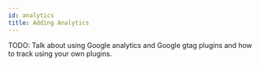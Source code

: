 ```yaml
---
id: analytics
title: Adding Analytics
---
```


TODO: Talk about using Google analytics and Google gtag plugins and how to track using your own plugins.
